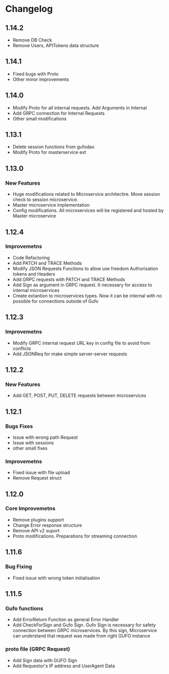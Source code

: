 # Changelog

## 1.14.2
- Remove DB Check
- Remove Users, APITokens data structure

## 1.14.1
- Fixed bugs with Proto
- Other minor improvements

## 1.14.0
- Modify Proto for all internal requests. Add Arguments in Internal
- Add GRPC connection for Internal Requests
- Other small modifications

## 1.13.1
- Delete session functions from gufodao
- Modify Proto for masterservice ext

## 1.13.0
### New Features
- Huge modifications related to Microservice architectire. Move session check to session microservice.
- Master microservice implementation
- Config modifications. All microservices will be registered and hosted by Master microservice

## 1.12.4
### Improvemetns
- Code Refactoring
- Add PATCH and TRACE Methods
- Modify JSON Requests Functions to allow use freedom Authorisation tokens and Headers
- Add GRPC requests with PATCH and TRACE Methods
- Add Sign as argument in GRPC request. It necessary for access to internal microservices
- Create extantion to microservices types. Now it can be internal with no possible for connections outside of Gufo

## 1.12.3
### Improvemetns
- Modify GRPC internal request URL key in config file to avoid from conflicts
- Add JSONReq for make simple server-server requests


## 1.12.2
### New Features
- Add GET, POST, PUT, DELETE requests between microservices

## 1.12.1

### Bugs Fixes
- Issue with wrong path Request
- Issue with sessions
- other small fixes

### Improvemetns
- Fixed issue with file upload
- Remove Request struct

## 1.12.0

### Core Improvemetns
- Remove plugins support
- Change Error response structure
- Remove API v2 suport
- Proto modifications. Preparations for streaming connection

## 1.11.6

### Bug Fixing
- Fixed issue with wrong token initialisation

## 1.11.5

### Gufo functions

- Add ErrorReturn Function as general Error Handler
- Add CheckForSign and Gufo Sign. Gufo Sign is necessary for safety connection between GRPC microservices. By this sign, Microservice can understand that request was made from right GUFO instance

### proto file (GRPC Request)

- Add Sign data with GUFO Sign
- Add Requestor's IP address and UserAgent Data
